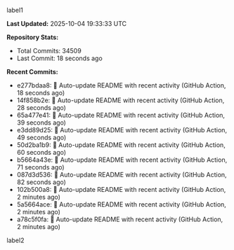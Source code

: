 
label1 
<!-- ACTIVITY_START -->
**Last Updated:** 2025-10-04 19:33:33 UTC

**Repository Stats:**
- Total Commits: 34509
- Last Commit: 18 seconds ago

**Recent Commits:**
- e277bdaa8: 🤖 Auto-update README with recent activity (GitHub Action, 18 seconds ago)
- 14f858b2e: 🤖 Auto-update README with recent activity (GitHub Action, 28 seconds ago)
- 65a477e41: 🤖 Auto-update README with recent activity (GitHub Action, 39 seconds ago)
- e3dd89d25: 🤖 Auto-update README with recent activity (GitHub Action, 49 seconds ago)
- 50d2ba1b9: 🤖 Auto-update README with recent activity (GitHub Action, 60 seconds ago)
- b5664a43e: 🤖 Auto-update README with recent activity (GitHub Action, 71 seconds ago)
- 087d3d536: 🤖 Auto-update README with recent activity (GitHub Action, 82 seconds ago)
- 102b500a8: 🤖 Auto-update README with recent activity (GitHub Action, 2 minutes ago)
- 5a5664ace: 🤖 Auto-update README with recent activity (GitHub Action, 2 minutes ago)
- a78c5f0fa: 🤖 Auto-update README with recent activity (GitHub Action, 2 minutes ago)
<!-- ACTIVITY_END -->

label2
